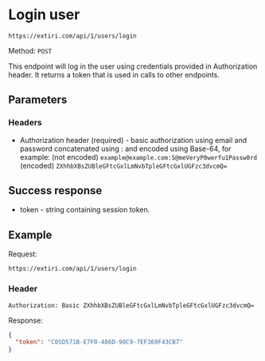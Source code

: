 # Login user

```https://extiri.com/api/1/users/login```

Method: `POST`

This endpoint will log in the user using credentials provided in Authorization header. It returns a token that is used in calls to other endpoints.

## Parameters
### Headers
- Authorization header (required) - basic authorization using email and password concatenated using : and encoded using Base-64, for example: (not encoded) `example@example.com:S@meVeryP0werfu1Passw0rd` (encoded) `ZXhhbXBsZUBleGFtcGxlLmNvbTpleGFtcGxlUGFzc3dvcmQ=`

## Success response

- token - string containing session token.

## Example

Request:

```https://extiri.com/api/1/users/login```

### Header

```
Authorization: Basic ZXhhbXBsZUBleGFtcGxlLmNvbTpleGFtcGxlUGFzc3dvcmQ=
```

Response:

```json
{
  "token": "C05D571B-E7F0-486D-98C9-7EF369F43CB7"
}
```